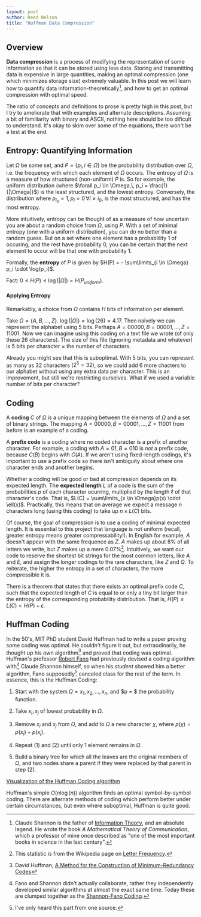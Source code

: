 ```yaml
---
layout: post
author: Reed Nelson
title: "Huffman Data Compression"
---
```


## Overview

**Data compression** is a process of modifying the representation of some information so that it can be stored using less data. Storing and transmitting data is expensive in large quantities, making an optimal compression (one which minimizes storage size) extremely valuable. In this post we will learn how to quantify data information-theoretically[^1], and how to get an optimal compression with optimal speed.

The ratio of concepts and definitions to prose is pretty high in this post, but I try to ameliorate that with examples and alternate descriptions. Assuming a bit of familiarity with binary and ASCII, nothing here should be too dificult to understand. It's okay to skim over some of the equations, there won't be a test at the end.

## Entropy: Quantifying Information

Let $\Omega$ be some set, and $P = \{p_i,\, i\in \Omega\}$ be the probability distribution over $\Omega$, i.e. the frequency with which each element of $\Omega$ occurs. The entropy of $\Omega$ is a measure of how structured (non-uniform) $P$ is. So for example, the uniform distribution (where $\forall p_i \in \Omega,\, p_i = \frac{1}{|\Omega|}$) is the least structured, and the lowest entropy. Conversely, the distribution where $p_{i_0} = 1,\, p_i = 0 \, \forall i \neq i_0$, is the most structured, and has the most entropy.

More intuitively, entropy can be thought of as a measure of how uncertain you are about a random choice from $\Omega$, using $P$. With a set of minimal entropy (one with a uniform distribution), you can do no better than a random guess. But on a set where one element has a probablility $1$ of occuring, and the rest have probability $0$, you can be certain that the next element to occur will be that one with probability $1$.

Formally, the **entropy** of $P$ is given by $H(P) = - \sum\limits_{i \in \Omega} p_i \cdot \log(p_i)$.

Fact: $0 \leq H(P) \leq \log(|\Omega|) = H(P_{uniform})$.

#### Applying Entropy

Remarkably, a choice from $\Omega$ contains $H$ bits of information per element.

Take $\Omega = \{A, B, ..., Z\}$. $\log(|\Omega|) = \log(26) = 4.17$. Then naively we can represent the alphabet using 5 bits. Perhaps $A = 00000, B = 00001, ..., Z = 11001$. Now we can imagine using this coding on a text file we wrote (of only these 26 characters). The size of this file (ignoring metadata and whatever) is 5 bits per character $\times$ the number of characters.

Already you might see that this is suboptimal. With 5 bits, you can represent as many as 32 characters ($2^5 = 32$), so we could add 6 more chacters to our alphabet without using any extra data per character. This is an improvement, but still we're restricting ourselves. What if we used a variable number of bits per character?

## Coding

A **coding** $C$ of $\Omega$ is a unique mapping between the elements of $\Omega$ and a set of binary strings. The mapping $A = 00000, B = 00001, ..., Z = 11001$ from before is an example of a coding.

A **prefix code** is a coding where no coded character is a prefix of another character. For example, a coding with $A = 01, B = 010$ is *not* a prefix code, because $C(B)$ begins with $C(A)$. If we aren't using fixed-length codings, it's important to use a prefix code so there isn't ambiguity about where one character ends and another begins.

Whether a coding will be good or bad at compression depends on its expected length. The **expected length** $L$ of a code is the sum of the probabilities $p$ of each character ocurring, multiplied by the length $\ell$ of that character's code. That is, $L(C) = \sum\limits_{x \in \Omega}p(x) \cdot \ell(x)$. Practically, this means that on average we expect a message $n$ characters long (using this coding) to take up $n \times L(C)$ bits.

Of course, the goal of compression is to use a coding of minimal expected length. It is essential to this project that language is not uniform (recall, greater entropy means greater compressability!). In English for example, $A$ doesn't appear with the same frequence as $Z$. $A$ makes up about $8\%$ of all letters we write, but $Z$ makes up a mere $0.07\%$[^2]. Intuitively, we want our code to reserve the shortest bit strings for the most common letters, like $A$ and $E$, and assign the longer codings to the rare characters, like $Z$ and $Q$. To reiterate, the higher the entropy in a set of characters, the more compressible it is.

There is a theorem that states that there exists an optimal prefix code $C$, such that the expected length of $C$ is equal to or only a tiny bit larger than the entropy of the corresponding probability distribution. That is, $H(P) \leq L(C) < H(P) + \epsilon$.

## Huffman Coding

In the 50's, MIT PhD student David Huffman had to write a paper proving some coding was optimal. He couldn't figure it out, but extraodinarily, he thought up his own algorithm[^3] and proved that coding was optimal. Huffman's professor [Robert Fano](https://en.wikipedia.org/wiki/Robert_Fano) had previously devised a coding algorithm with[^4] Claude Shannon himself, so when his *student* showed him a better algorithm, Fano supposedly[^5] canceled class for the rest of the term. In essence, this is the Huffman Coding:

1. Start with the system $\Omega = x_1, x_2,..., x_n$, and $p = $ the probability function.

2. Take $x_i, x_j$ of lowest probability in $\Omega$.

3. Remove $x_i$ and $x_j$ from $\Omega$, and add to $\Omega$ a new character $\chi$, where $p(\chi) = p(x_i) + p(x_j)$.

4. Repeat (1) and (2) until only 1 element remains in $\Omega$.

5. Build a binary tree for which all the leaves are the original members of $\Omega$, and two nodes share a parent if they were replaced by that parent in step (2).

[Visualization of the Huffman Coding algorithm](huffman.jpg)

Huffman's simple $O(n\log(n))$ algorithm finds an optimal symbol-by-symbol coding. There are alternate methods of coding which perform better under certain circumstances, but even where suboptimal, Huffman is quite good.

[^1]: Claude Shannon is the father of [Information Theory](https://en.wikipedia.org/wiki/Information_theory), and an absolute legend. He wrote the book *A Mathematical Theory of Communication*, which a professor of mine once described as "one of the most important books in science in the last century".

[^2]: This statistic is from the Wikipedia page on [Letter Frequency](https://en.wikipedia.org/wiki/Letter_frequency).

[^3]: David Huffman, [A Method for the Construction of Minimum-Redundancy Codes](https://github.com/pipul/lab/blob/master/papers/Others/huffman_1952_minimum-redundancy-codes.pdf)

[^4]: Fano and Shannon didn't actually collaborate, rather they independently developed similar algorithms at almost the exact same time. Today these are clumped together as the [Shannon-Fano Coding](https://en.wikipedia.org/wiki/Shannon%E2%80%93Fano_coding).

[^5]: I've only heard this part from one source.
